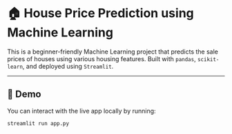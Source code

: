 # 🏠 House Price Prediction using Machine Learning

This is a beginner-friendly Machine Learning project that predicts the sale prices of houses using various housing features. Built with `pandas`, `scikit-learn`, and deployed using `Streamlit`.

---

## 🚀 Demo

You can interact with the live app locally by running:

```bash
streamlit run app.py
